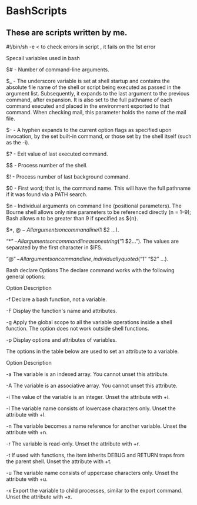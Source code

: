 # BashScripts
These are scripts written by me.
-------
#!/bin/sh -e < to check errors in script , it fails on the 1st error

Specail variables used in bash

$#	- Number of command-line arguments.

$_	- The underscore variable is set at shell startup and contains the absolute file name of the shell or script being executed as passed in the argument list. Subsequently, it         expands to the last argument to the previous command, after expansion. It is also set to the full pathname of each command executed and placed in the environment exported to       that command. When checking mail, this parameter holds the name of the mail file.

$-	- A hyphen expands to the current option flags as specified upon invocation, by the set built-in command, or those set by the shell itself (such as the -i).

$?	- Exit value of last executed command.

$$	  - Process number of the shell.

$!	- Process number of last background command.

$0	- First word; that is, the command name. This will have the full pathname if it was found via a PATH search.

$n	- Individual arguments on command line (positional parameters). The Bourne shell allows only nine parameters to be referenced directly (n = 1–9); Bash allows n to be greater         than 9 if specified as ${n}.

$*, $@	- All arguments on command line ($1 $2 …).

“$*”	- All arguments on command line as one string (“$1 $2…”). The values are separated by the first character in $IFS.

“$@”	- All arguments on command line, individually quoted (“$1” “$2” …).


Bash declare Options
The declare command works with the following general options:

Option	Description

-f	Declare a bash function, not a variable.

-F	Display the function's name and attributes.

-g	Apply the global scope to all the variable operations inside a shell function. The option does not work outside shell functions.

-p	Display options and attributes of variables.

The options in the table below are used to set an attribute to a variable.

Option	Description

-a	The variable is an indexed array. You cannot unset this attribute.

-A	The variable is an associative array. You cannot unset this attribute.

-i	The value of the variable is an integer. Unset the attribute with +i.

-l	The variable name consists of lowercase characters only. Unset the attribute with +l.

-n	The variable becomes a name reference for another variable. Unset the attribute with +n.

-r	The variable is read-only. Unset the attribute with +r.

-t	If used with functions, the item inherits DEBUG and RETURN traps from the parent shell. Unset the attribute with +t.

-u	The variable name consists of uppercase characters only. Unset the attribute with +u.

-x	Export the variable to child processes, similar to the export command. Unset the attribute with +x.
